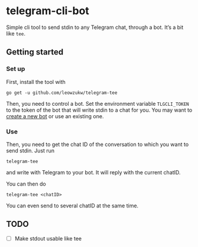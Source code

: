# telegram-cli-bot
Simple cli tool to send stdin to any Telegram chat, through a bot. It’s a bit like `tee`.

## Getting started

### Set up

First, install the tool with
```
go get -u github.com/leowzukw/telegram-tee
```

Then, you need to control a bot. Set the environment variable `TLGCLI_TOKEN` to
the token of the bot that will write stdin to a chat for you. You may want to [create a new bot](https://core.telegram.org/bots#3-how-do-i-create-a-bot) or use an existing one.

### Use

Then, you need to get the chat ID of the conversation to which you want to send stdin. Just run
```
telegram-tee
```
and write with Telegram to your bot. It will reply with the current chatID.

You can then do
```
telegram-tee <chatID>
```

You can even send to several chatID at the same time.

## TODO

- [ ] Make stdout usable like tee
